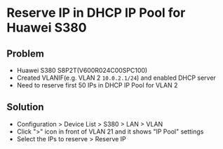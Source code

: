 # Reserve IP in DHCP IP Pool for Huawei S380

## Problem
* Huawei S380 S8P2T(V600R024C00SPC100)
* Created VLANIF(e.g. VLAN 2 `10.0.2.1/24`) and enabled DHCP server
* Need to reserve first 50 IPs in DHCP IP Pool for VLAN 2

## Solution
* Configuration > Device List > S380 > LAN > VLAN
* Click ">" icon in front of VLAN 21 and it shows "IP Pool" settings
* Select the IPs to reserve > Reserve IP

